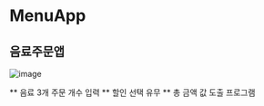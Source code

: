 # MenuApp

## 음료주문앱

![image](https://user-images.githubusercontent.com/83248175/125034720-e337cd00-e0cb-11eb-8979-93ddf6f37945.png)


  ** 음료 3개 주문 개수 입력
  ** 할인 선택 유무
  ** 총 금액 값 도출 프로그램
